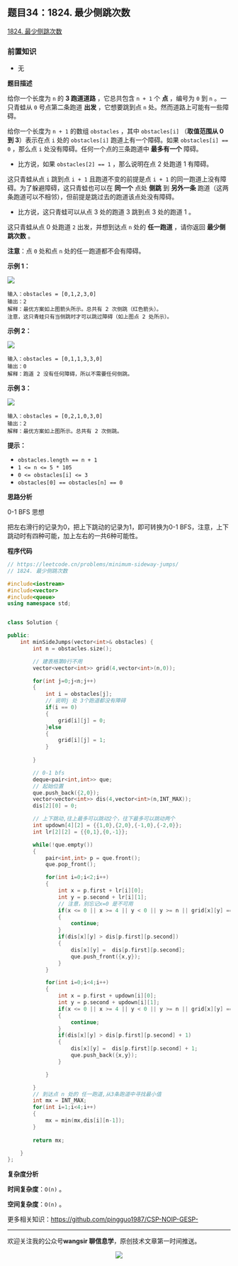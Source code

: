 ﻿## 题目34：1824. 最少侧跳次数

[1824. 最少侧跳次数](https://leetcode.cn/problems/minimum-sideway-jumps/)

### 前置知识

- 无

**题目描述**

给你一个长度为 `n` 的 **3 跑道道路** ，它总共包含 `n + 1` 个 **点** ，编号为 `0` 到 `n` 。一只青蛙从 `0` 号点第二条跑道 **出发** ，它想要跳到点 `n` 处。然而道路上可能有一些障碍。

给你一个长度为 `n + 1` 的数组 `obstacles` ，其中 `obstacles[i]` （**取值范围从 0 到 3**）表示在点 `i` 处的 `obstacles[i]` 跑道上有一个障碍。如果 `obstacles[i] == 0` ，那么点 `i` 处没有障碍。任何一个点的三条跑道中 **最多有一个** 障碍。

- 比方说，如果 `obstacles[2] == 1` ，那么说明在点 2 处跑道 1 有障碍。

这只青蛙从点 `i` 跳到点 `i + 1` 且跑道不变的前提是点 `i + 1` 的同一跑道上没有障碍。为了躲避障碍，这只青蛙也可以在 **同一个** 点处 **侧跳** 到 **另外一条** 跑道（这两条跑道可以不相邻），但前提是跳过去的跑道该点处没有障碍。

- 比方说，这只青蛙可以从点 3 处的跑道 3 跳到点 3 处的跑道 1 。

这只青蛙从点 0 处跑道 `2` 出发，并想到达点 `n` 处的 **任一跑道** ，请你返回 **最少侧跳次数** 。

**注意**：点 `0` 处和点 `n` 处的任一跑道都不会有障碍。

 

**示例 1：**

<img src ="https://cdn.jsdelivr.net/gh/pingguo1987/CSP-NOIP-GESP-/image/pic/图论/图论_题目34：1824. 最少侧跳次数/ic234-q3-ex1.png" />

```
输入：obstacles = [0,1,2,3,0]
输出：2 
解释：最优方案如上图箭头所示。总共有 2 次侧跳（红色箭头）。
注意，这只青蛙只有当侧跳时才可以跳过障碍（如上图点 2 处所示）。
```

**示例 2：**

<img src ="https://cdn.jsdelivr.net/gh/pingguo1987/CSP-NOIP-GESP-/image/pic/图论/图论_题目34：1824. 最少侧跳次数/ic234-q3-ex2.png" />

```
输入：obstacles = [0,1,1,3,3,0]
输出：0
解释：跑道 2 没有任何障碍，所以不需要任何侧跳。
```

**示例 3：**

<img src ="https://cdn.jsdelivr.net/gh/pingguo1987/CSP-NOIP-GESP-/image/pic/图论/图论_题目34：1824. 最少侧跳次数/ic234-q3-ex3.png" />

```
输入：obstacles = [0,2,1,0,3,0]
输出：2
解释：最优方案如上图所示。总共有 2 次侧跳。
```

 

**提示：**

- `obstacles.length == n + 1`
- `1 <= n <= 5 * 105`
- `0 <= obstacles[i] <= 3`
- `obstacles[0] == obstacles[n] == 0`

**思路分析**

0-1 BFS 思想

把左右滑行的记录为0，把上下跳动的记录为1，即可转换为0-1 BFS，注意，上下跳动时有四种可能，加上左右的一共6种可能性。

**程序代码**

```c++
// https://leetcode.cn/problems/minimum-sideway-jumps/
// 1824. 最少侧跳次数

#include<iostream>
#include<vector>
#include<queue>
using namespace std;


class Solution {

public:
    int minSideJumps(vector<int>& obstacles) {
        int n = obstacles.size();

        // 建表格第0行不用
        vector<vector<int>> grid(4,vector<int>(n,0));

        for(int j=0;j<n;j++)
        {
            int i = obstacles[j];
            // 说明j 处 3个跑道都没有障碍
            if(i == 0)
            {
                grid[i][j] = 0;
            }else
            {
                grid[i][j] = 1; 
            }
            
        }

        // 0-1 bfs
        deque<pair<int,int>> que;
        // 起始位置
        que.push_back({2,0});
        vector<vector<int>> dis(4,vector<int>(n,INT_MAX));
        dis[2][0] = 0;

        // 上下跳动,往上最多可以跳动2个，往下最多可以跳动两个
        int updown[4][2] = {{1,0},{2,0},{-1,0},{-2,0}};
        int lr[2][2] = {{0,1},{0,-1}};

        while(!que.empty())
        {
            pair<int,int> p = que.front();
            que.pop_front();

            for(int i=0;i<2;i++)
            {
                int x = p.first + lr[i][0];
                int y = p.second + lr[i][1];
                // 注意，别忘记x=0 是不可用
                if(x <= 0 || x >= 4 || y < 0 || y >= n || grid[x][y] == 1)
                {
                    continue;
                }
                if(dis[x][y] > dis[p.first][p.second])
                {
                    dis[x][y] =  dis[p.first][p.second];
                    que.push_front({x,y});
                }
            }

            for(int i=0;i<4;i++)
            {
                int x = p.first + updown[i][0];
                int y = p.second + updown[i][1];
                if(x <= 0 || x >= 4 || y < 0 || y >= n || grid[x][y] == 1)
                {
                    continue;
                }
                if(dis[x][y] > dis[p.first][p.second] + 1)
                {
                    dis[x][y] =  dis[p.first][p.second] + 1;
                    que.push_back({x,y});
                }

            }

        }
        // 到达点 n 处的 任一跑道,从3条跑道中寻找最小值
        int mx = INT_MAX;
        for(int i=1;i<4;i++)
        {
            mx = min(mx,dis[i][n-1]);
        }
        
        return mx;

    }
};

```

**复杂度分析**

**时间复杂度**：`O(n)`     。

**空间复杂度**：`O(n)`   。



更多相关知识：https://github.com/pingguo1987/CSP-NOIP-GESP-

---

欢迎关注我的公众号**wangsir 聊信息学**，原创技术文章第一时间推送。

<center>
    <img src="https://cdn.jsdelivr.net/gh/pingguo1987/CSP-NOIP-GESP-/image/pic/公众号-扫码版.png">
</center>
